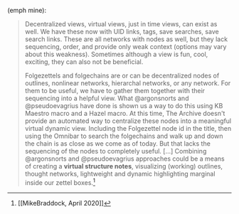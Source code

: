 (emph mine):
> Decentralized views, virtual views, just in time views, can exist as well. We have these now with UID links, tags, save searches, save search links. These are all networks with nodes as well, but they lack sequencing, order, and provide only weak context (options may vary about this weakness). Sometimes although a view is fun, cool, exciting, they can also not be beneficial.
> 
> Folgezettels and folgechains are or can be decentralized nodes of outlines, nonlinear networks, hierarchal networks, or any network. For them to be useful, we have to gather them together with their sequencing into a helpful view. What @argonsnorts and @pseudoevagrius have done is shown us a way to do this using KB Maestro macro and a Hazel macro. At this time, The Archive doesn't provide an automated way to centralize these nodes into a meaningful virtual dynamic view. Including the Folgezettel node id in the title, then using the Omnibar to search the folgechains and walk up and down the chain is as close as we come as of today. But that lacks the sequencing of the nodes to completely useful.
> \[...\]
> Combining @argonsnorts and @pseudoevagrius approaches could be a means of creating a **virtual structure notes**, visualizing (working) outlines, thought networks, lightweight and dynamic highlighting marginal inside our zettel boxes.[^1]

[^1]: [[MikeBraddock, April 2020]]